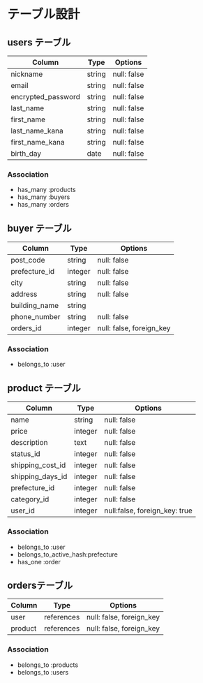 
# テーブル設計

## users テーブル

| Column               | Type   | Options     |
| -------------------- | ------ | ----------- |
| nickname             | string | null: false |
| email                | string | null: false |
| encrypted_password   | string | null: false |
| last_name            | string | null: false |
| first_name           | string | null: false |
| last_name_kana       | string | null: false |
| first_name_kana      | string | null: false |
| birth_day            | date   | null: false |
### Association

- has_many :products
- has_many :buyers
- has_many :orders

## buyer テーブル

| Column          | Type     | Options                       |
| --------------- | -------- | ----------------------------- |
| post_code       | string   | null: false                   |
| prefecture_id   | integer  | null: false                   |
| city            | string   | null: false                   |
| address         | string   | null: false                   |
| building_name   | string   |                               |
| phone_number    | string   | null: false                   |
| orders_id       | integer  | null: false, foreign_key      |

### Association

- belongs_to :user


## product テーブル

| Column           | Type    | Options                      |
| ---------------- | ------- | ---------------------------- |
| name             | string  | null: false                  |
| price            | integer | null: false                  |
| description      | text    | null: false                  |
| status_id        | integer | null: false                  |
| shipping_cost_id | integer | null: false                  |
| shipping_days_id | integer | null: false                  |
| prefecture_id    | integer | null: false                  |
| category_id      | integer | null: false                  |
| user_id          | integer | null:false, foreign_key: true|

### Association

- belongs_to :user
- belongs_to_active_hash:prefecture
- has_one :order

## ordersテーブル
| Column  | Type        | Options                  |
| ------- | ----------- | ------------------------ |
| user    | references  | null: false, foreign_key |
| product | references  | null: false, foreign_key |

### Association
- belongs_to :products
- belongs_to :users